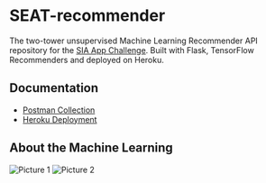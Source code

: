 # SEAT-recommender
The two-tower unsupervised Machine Learning Recommender API repository for the [SIA App Challenge](https://appchallenge.singaporeair.com/en/challenges/students-2022).
Built with Flask, TensorFlow Recommenders and deployed on Heroku.

## Documentation
- [Postman Collection](https://github.com/SEAT-SIA-AppChallenge-2022/SEAT-recommender/tree/main/docs)
- [Heroku Deployment](https://seat-recommender-api.herokuapp.com/)

## About the Machine Learning
![Picture 1](https://user-images.githubusercontent.com/29945147/187401780-25c5db03-425a-4fe1-8ef4-4b46ea91a48d.png)
![Picture 2](https://user-images.githubusercontent.com/29945147/187401794-fde14835-dfd6-43ad-91ef-0670a63fed60.png)
